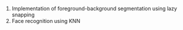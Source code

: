 1. Implementation of foreground-background segmentation using lazy snapping
2. Face recognition using KNN
